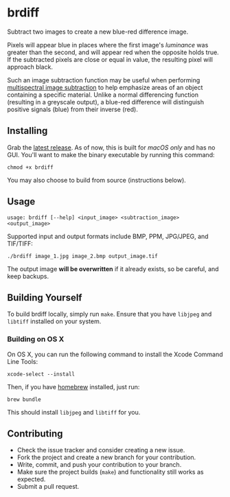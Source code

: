 # brdiff

Subtract two images to create a new blue-red difference image.

Pixels will appear blue in places where the first image's _luminance_ was greater than the second,
and will appear red when the opposite holds true. If the subtracted pixels are close or equal in
value, the resulting pixel will approach black.

Such an image subtraction function may be useful when performing [multispectral image subtraction](https://www.si.edu/MCIImagingStudio/Multispectral)
to help emphasize areas of an object containing a specific material. Unlike a normal differencing
function (resulting in a greyscale output), a blue-red difference will distinguish positive signals
(blue) from their inverse (red).

## Installing

Grab the [latest release](https://github.com/smudge/brdiff/releases/latest). As of now, this is
built for *macOS only* and has no GUI. You'll want to make the binary executable by running this
command:

```
chmod +x brdiff
```

You may also choose to build from source (instructions below).

## Usage

```
usage: brdiff [--help] <input_image> <subtraction_image> <output_image>
```

Supported input and output formats include BMP, PPM, JPG/JPEG, and TIF/TIFF:

```
./brdiff image_1.jpg image_2.bmp output_image.tif
```

The output image **will be overwritten** if it already exists, so be careful, and keep backups.

## Building Yourself

To build brdiff locally, simply run `make`. Ensure that you have `libjpeg` and `libtiff` installed
on your system.

### Building on OS X

On OS X, you can run the following command to install the Xcode Command Line Tools:

```
xcode-select --install
```

Then, if you have [homebrew](https://brew.sh/) installed, just run:

```
brew bundle
```

This should install `libjpeg` and `libtiff` for you.

## Contributing

* Check the issue tracker and consider creating a new issue.
* Fork the project and create a new branch for your contribution.
* Write, commit, and push your contribution to your branch.
* Make sure the project builds (`make`) and functionality still works as expected.
* Submit a pull request.
